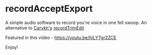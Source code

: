 # recordAcceptExport
A simple audio software to record you're voice in one fell swoop.
An alternative to [Carykh's](https://github.com/carykh) [recordTrimEdit](https://github.com/carykh/recordTrimEdit)

Featured in this video - https://youtu.be/hiLYTgr2ZCE

Enjoy!
